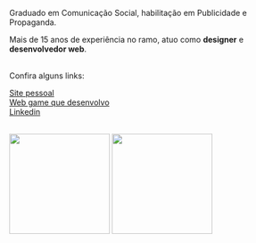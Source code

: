 
<p> 
Graduado em Comunicação Social, habilitação em Publicidade e Propaganda. 
</p>
<p>
Mais de 15 anos de experiência no ramo, atuo como <b>designer</b> e <b>desenvolvedor web</b>.
<br/><br/>
</p>
<p>
   Confira alguns links:
</p>
<p>
  <a href="https://jefersonwinter.com.br" target="_blank">
    Site pessoal
  </a>
  <br/>
  <a href="https://october31.com.br" target="_blank">
    Web game que desenvolvo
  <br/>
  <a href="https://www.linkedin.com/in/jeferson-winter-ba909b57?trk=nav_responsive_tab_profile" target="_blank">
    Linkedin
  </a>
  <br/>
  <br/>
</p>  
<p>
  <img height="180em" src="https://github-readme-stats-eight-theta.vercel.app/api?username=winterjeferson&show_icons=true&theme=dracula&include_all_commits=true&count_private=true"/>
  <img height="180em" src="https://github-readme-stats-eight-theta.vercel.app/api/top-langs/?username=winterjeferson&layout=compact&langs_count=8&theme=dracula"/>
</p>
